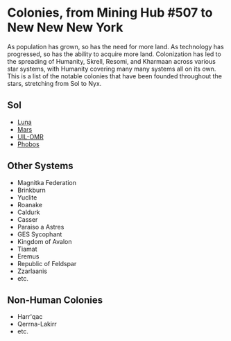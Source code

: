 # Colonies, from Mining Hub #507 to New New New York

As population has grown, so has the need for more land. As technology has progressed, so has the ability to acquire more land. Colonization has led to the spreading of Humanity, Skrell, Resomi, and Kharmaan across various star systems, with Humanity covering many many systems all on its own. This is a list of the notable colonies that have been founded throughout the stars, stretching from Sol to Nyx.

## Sol
  * [Luna](https://baystation12.net/lore/Luna)
  * [Mars](https://baystation12.net/lore/Mars)
  * [UIL-OMR](https://wiki.baystation12.net/UIL-OMR)
  * [Phobos](https://wiki.baystation12.net/Penal_Colony,_Phobos)

## Other Systems

  * Magnitka Federation
  * Brinkburn
  * Yuclite
  * Roanake
  * Caldurk
  * Casser
  * Paraiso a Astres
  * GES Sycophant
  * Kingdom of Avalon
  * Tiamat
  * Eremus
  * Republic of Feldspar
  * Zzarlaanis
  * etc.
## Non-Human Colonies

  * Harr'qac
  * Qerrna-Lakirr
  * etc.
